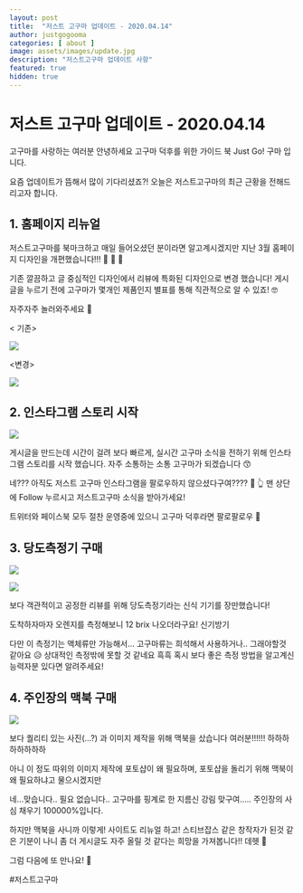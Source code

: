 ```yaml
---
layout: post
title:  "저스트 고구마 업데이트 - 2020.04.14"
author: justgogooma
categories: [ about ]
image: assets/images/update.jpg
description: "저스트고구마 업데이트 사항"
featured: true
hidden: true
---
```


# 저스트 고구마 업데이트 - 2020.04.14

고구마를 사랑하는 여러분 안녕하세요 고구마 덕후를 위한 가이드 북 Just Go! 구마 입니다.

요즘 업데이트가 뜸해서 많이 기다리셨죠?! 
오늘은 저스트고구마의 최근 근황을  전해드리고자 합니다.

## 1. 홈페이지 리뉴얼
저스트고구마를 북마크하고 매일 들어오셨던 분이라면 알고계시겠지만 지난 3월 홈페이지 디자인을 개편했습니다!!! 🎉 🎉 🎉 

기존 깔끔하고 글 중심적인 디자인에서 리뷰에 특화된 디자인으로 변경 했습니다! 게시글을 누르기 전에 고구마가 몇개인 제품인지 별표를 통해 직관적으로 알 수 있죠! 🤓

자주자주 놀러와주세요 🥳

< 기존> 

![](2020-04-14/Emerald01.png)

<변경> 
 
![](2020-04-14/53DEE43B-AD2A-4B20-978F-ABA3BB866F2F.png)


## 2. 인스타그램 스토리 시작 
![](2020-04-14/IMG_7858.png)

게시글을 만드는데 시간이 걸려 보다 빠르게, 실시간 고구마 소식을 전하기 위해 인스타그램 스토리를 시작 했습니다. 자주 소통하는 소통 고구마가 되겠습니다 😙

네??? 아직도 저스트 고구마 인스타그램을 팔로우하지 않으셨다구여???? 🥺
👆 맨 상단에 Follow 누르시고 저스트고구마 소식을 받아가세요!

트위터와  페이스북 모두 절찬 운영중에 있으니 고구마 덕후라면 팔로팔로우 🙌



## 3. 당도측정기 구매 
![](2020-04-14/IMG_7849.jpeg)

![](2020-04-14/IMG_7854.jpeg)

보다 객관적이고 공정한 리뷰를 위해 당도측정기라는 신식 기기를 장만했습니다!

도착하자마자 오렌지를 측정해보니 12 brix 나오더라구요! 신기방기

다만 이 측정기는 액체류만 가능해서… 고구마류는 희석해서 사용하거나.. 그래야할것 같아요 😥 상대적인 측정밖에 못할 것 같네요 흑흑 혹시 보다 좋은 측정 방법을 알고계신 능력자분 있다면 알려주세요! 



## 4. 주인장의 맥북 구매 
![](2020-04-14/IMG_7861.jpeg)

보다 퀄리티 있는 사진(…?) 과 이미지 제작을 위해 맥북을 샀습니다 여러분!!!!!! 하하하하하하하하

아니 이 정도 따위의 이미지 제작에 포토샵이 왜 필요하며,
포토샵을 돌리기 위해 맥북이 왜 필요하냐고 
물으시겠지만

네…맞습니다.. 필요 없습니다.. 
고구마를 핑계로 한 지름신 강림 맞구여…..
주인장의 사심 채우기 100000%입니다.

하지만 맥북을 사니까 이렇게! 사이트도 리뉴얼 하고! 
스티브잡스 같은 창작자가 된것 같은 기분이 나니 좀 더 게시글도 자주 올릴 것 같다는 희망을 가져봅니다!! 데헷 🌝



그럼 다음에 또 만나요! 🍠





#저스트고구마





